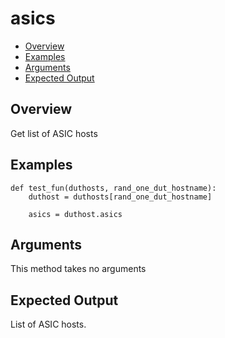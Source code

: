 # asics

- [Overview](#overview)
- [Examples](#examples)
- [Arguments](#arguments)
- [Expected Output](#expected-output)

## Overview
Get list of ASIC hosts

## Examples
```
def test_fun(duthosts, rand_one_dut_hostname):
    duthost = duthosts[rand_one_dut_hostname]

    asics = duthost.asics
```

## Arguments
This method takes no arguments

## Expected Output
List of ASIC hosts.